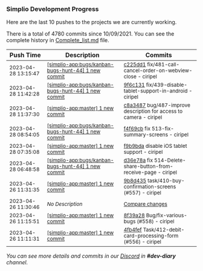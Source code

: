 
### Simplio Development Progress

Here are the last 10 pushes to the projects we are currently working.

There is a total of 4780 commits since 10/09/2021. You can see the complete history in
 [Complete_list.md](Complete_list.md) file.

| Push Time | Description | Commits |
| --- | --- | --- |
| <sub>2023-04-28 13:15:47</sub> | <sub>[[simplio-app:bugs/kanban\-bugs\-hunt\-44] 1 new commit](https://github.com/SimplioOfficial/simplio-app/commit/c225dd15a8293523f8066b2500cfcdfa53e8ccb1)</sub> | <sub>[c225dd1](https://github.com/SimplioOfficial/simplio-app/commit/c225dd15a8293523f8066b2500cfcdfa53e8ccb1) fix/481-call-cancel-order-on-webview-close - ciripel</sub> |
| <sub>2023-04-28 11:42:28</sub> | <sub>[[simplio-app:bugs/kanban\-bugs\-hunt\-44] 1 new commit](https://github.com/SimplioOfficial/simplio-app/commit/9f6c131eac6194a8918c893d31a4c36917b650d3)</sub> | <sub>[9f6c131](https://github.com/SimplioOfficial/simplio-app/commit/9f6c131eac6194a8918c893d31a4c36917b650d3) fix/439-disable-tablet-support-in-android - ciripel</sub> |
| <sub>2023-04-28 11:37:30</sub> | <sub>[[simplio-app:master] 1 new commit](https://github.com/SimplioOfficial/simplio-app/commit/c8a3487260b7540aa404c1c4006a2abc094ecd34)</sub> | <sub>[c8a3487](https://github.com/SimplioOfficial/simplio-app/commit/c8a3487260b7540aa404c1c4006a2abc094ecd34) bug/487-improve description for access to camera - ciripel</sub> |
| <sub>2023-04-28 08:54:05</sub> | <sub>[[simplio-app:bugs/kanban\-bugs\-hunt\-44] 1 new commit](https://github.com/SimplioOfficial/simplio-app/commit/f4f69cb7cff267b60658d207d0e331ce33db3d44)</sub> | <sub>[f4f69cb](https://github.com/SimplioOfficial/simplio-app/commit/f4f69cb7cff267b60658d207d0e331ce33db3d44) fix 513-fix-summary-screens - ciripel</sub> |
| <sub>2023-04-28 07:35:08</sub> | <sub>[[simplio-app:master] 1 new commit](https://github.com/SimplioOfficial/simplio-app/commit/f9b9bdae9d1f64d9daa7358d0c432c1682b0124a)</sub> | <sub>[f9b9bda](https://github.com/SimplioOfficial/simplio-app/commit/f9b9bdae9d1f64d9daa7358d0c432c1682b0124a) disable iOS tablet support - ciripel</sub> |
| <sub>2023-04-28 06:48:58</sub> | <sub>[[simplio-app:bugs/kanban\-bugs\-hunt\-44] 1 new commit](https://github.com/SimplioOfficial/simplio-app/commit/d36e78a0bf7e67c13a8c4d6ffdd347a1ce0ef218)</sub> | <sub>[d36e78a](https://github.com/SimplioOfficial/simplio-app/commit/d36e78a0bf7e67c13a8c4d6ffdd347a1ce0ef218) fix 514-Delete-share-button-from-receive-page - ciripel</sub> |
| <sub>2023-04-26 11:31:35</sub> | <sub>[[simplio-app:master] 1 new commit](https://github.com/SimplioOfficial/simplio-app/commit/9b8d4351ea60b44ec0c01fada6446e2fbb17b385)</sub> | <sub>[9b8d435](https://github.com/SimplioOfficial/simplio-app/commit/9b8d4351ea60b44ec0c01fada6446e2fbb17b385) task/410-buy-confirmation-screens (#557) - ciripel</sub> |
| <sub>2023-04-26 11:30:46</sub> | <sub>_No Description_</sub> | <sub>[Compare changes](https://github.com/SimplioOfficial/simplio-app/compare/3573460a91e1...336da9e969b7)</sub> |
| <sub>2023-04-26 11:15:51</sub> | <sub>[[simplio-app:master] 1 new commit](https://github.com/SimplioOfficial/simplio-app/commit/8f39a288c3506337690da7f9457aefacf559579d)</sub> | <sub>[8f39a28](https://github.com/SimplioOfficial/simplio-app/commit/8f39a288c3506337690da7f9457aefacf559579d) Bug/fix-various-bugs (#558) - ciripel</sub> |
| <sub>2023-04-26 11:11:31</sub> | <sub>[[simplio-app:master] 1 new commit](https://github.com/SimplioOfficial/simplio-app/commit/4fb4fef5bfcbf0aa9345cae94839e2b1d5dcbb01)</sub> | <sub>[4fb4fef](https://github.com/SimplioOfficial/simplio-app/commit/4fb4fef5bfcbf0aa9345cae94839e2b1d5dcbb01) Task/412-debit-card-processing-form (#556) - ciripel</sub> |

_You can see more details and commits in our [Discord](https://discord.gg/aKhjuwZmdP) in **#dev-diary** channel._
